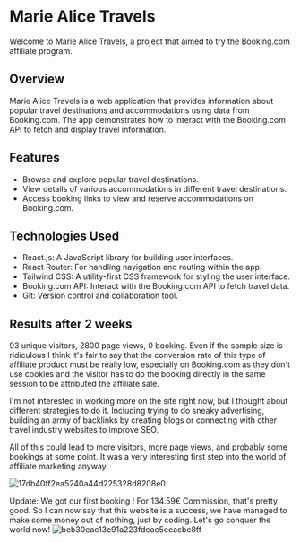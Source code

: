 # Marie Alice Travels

Welcome to Marie Alice Travels, a project that aimed to try the Booking.com affiliate program.


## Overview

Marie Alice Travels is a web application that provides information about popular travel destinations and accommodations using data from Booking.com. The app demonstrates how to interact with the Booking.com API to fetch and display travel information.

## Features

- Browse and explore popular travel destinations.
- View details of various accommodations in different travel destinations.
- Access booking links to view and reserve accommodations on Booking.com.

## Technologies Used

- React.js: A JavaScript library for building user interfaces.
- React Router: For handling navigation and routing within the app.
- Tailwind CSS: A utility-first CSS framework for styling the user interface.
- Booking.com API: Interact with the Booking.com API to fetch travel data.
- Git: Version control and collaboration tool.

## Results after 2 weeks 

93 unique visitors, 2800 page views, 0 booking. Even if the sample size is ridiculous I think it's fair to say that the conversion rate of this type of affiliate product must be really low, especially on Booking.com as they don't use cookies and the visitor has to do the booking directly in the same session to be attributed the affiliate sale. 

I'm not interested in working more on the site right now, but I thought about different strategies to do it. Including trying to do sneaky advertising, building an army of backlinks by creating blogs or connecting with other travel industry websites to improve SEO. 

All of this could lead to more visitors, more page views, and probably some bookings at some point. 
It was a very interesting first step into the world of affiliate marketing anyway. 

![17db40ff2ea5240a44d225328d8208e0](https://github.com/jeanmax1me/mariealicetravels/assets/68813864/075f071b-ed60-4fab-a25c-3aa6f897b821)

Update: We got our first booking ! For 134.59€ Commission, that's pretty good. So I can now say that this website is a success, we have managed to make some money out of nothing, just by coding. Let's go conquer the world now!
![beb30eac13e91a223fdeae5eeacbc8ff](https://github.com/jeanmax1me/mariealicetravels/assets/68813864/e9730dc9-6780-4de1-8508-445c0368935e)

